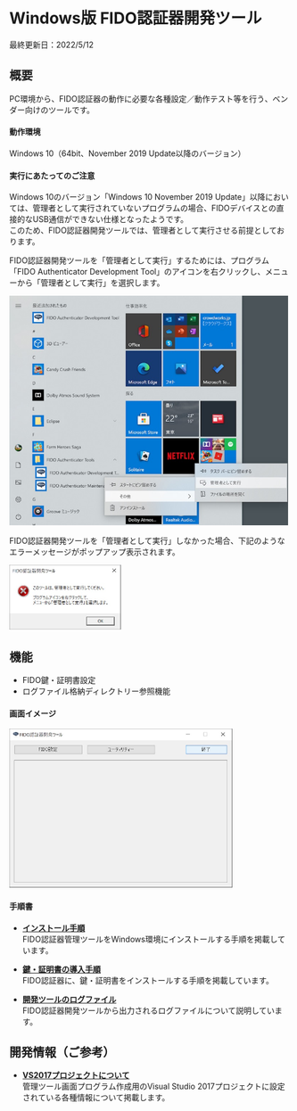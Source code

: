 # Windows版 FIDO認証器開発ツール

最終更新日：2022/5/12

## 概要
PC環境から、FIDO認証器の動作に必要な各種設定／動作テスト等を行う、ベンダー向けのツールです。

#### 動作環境
Windows 10（64bit、November 2019 Update以降のバージョン）

#### 実行にあたってのご注意

Windows 10のバージョン「Windows 10 November 2019 Update」以降においては、管理者として実行されていないプログラムの場合、FIDOデバイスとの直接的なUSB通信ができない仕様となったようです。<br>
このため、FIDO認証器開発ツールでは、管理者として実行させる前提としております。

FIDO認証器開発ツールを「管理者として実行」するためには、プログラム「FIDO Authenticator Development Tool」のアイコンを右クリックし、メニューから「管理者として実行」を選択します。

<img src="assets08/0002.jpg" width="500">

FIDO認証器開発ツールを「管理者として実行」しなかった場合、下記のようなエラーメッセージがポップアップ表示されます。

<img src="assets08/0003.jpg" width="200">

## 機能
* FIDO鍵・証明書設定
* ログファイル格納ディレクトリー参照機能

#### 画面イメージ
<img src="assets08/0001.jpg" width="400">

#### 手順書

- <b>[インストール手順](../../MaintenanceTool/WindowsExe/DEVTOOLINST.md)</b><br>
FIDO認証器管理ツールをWindows環境にインストールする手順を掲載しています。

- <b>[鍵・証明書の導入手順](../../MaintenanceTool/WindowsExe/ATTESTATION.md)</b><br>
FIDO認証器に、鍵・証明書をインストールする手順を掲載しています。

- <b>[開発ツールのログファイル](../../MaintenanceTool/WindowsExe/DEVTOOLLOG.md)</b><br>
FIDO認証器開発ツールから出力されるログファイルについて説明しています。

## 開発情報（ご参考）

- <b>[VS2017プロジェクトについて](../../MaintenanceTool/WindowsExe/VS2017PROJ.md)</b><br>
管理ツール画面プログラム作成用のVisual Studio 2017プロジェクトに設定されている各種情報について掲載します。
